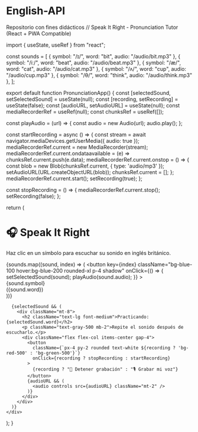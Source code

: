 # English-API
Repositorio con fines didácticos
// Speak It Right - Pronunciation Tutor (React + PWA Compatible)

import { useState, useRef } from "react";

const sounds = [
  { symbol: "/ɪ/", word: "bit", audio: "/audio/bit.mp3" },
  { symbol: "/iː/", word: "beat", audio: "/audio/beat.mp3" },
  { symbol: "/æ/", word: "cat", audio: "/audio/cat.mp3" },
  { symbol: "/ʌ/", word: "cup", audio: "/audio/cup.mp3" },
  { symbol: "/θ/", word: "think", audio: "/audio/think.mp3" },
];

export default function PronunciationApp() {
  const [selectedSound, setSelectedSound] = useState(null);
  const [recording, setRecording] = useState(false);
  const [audioURL, setAudioURL] = useState(null);
  const mediaRecorderRef = useRef(null);
  const chunksRef = useRef([]);

  const playAudio = (url) => {
    const audio = new Audio(url);
    audio.play();
  };

  const startRecording = async () => {
    const stream = await navigator.mediaDevices.getUserMedia({ audio: true });
    mediaRecorderRef.current = new MediaRecorder(stream);
    mediaRecorderRef.current.ondataavailable = (e) => chunksRef.current.push(e.data);
    mediaRecorderRef.current.onstop = () => {
      const blob = new Blob(chunksRef.current, { type: 'audio/mp3' });
      setAudioURL(URL.createObjectURL(blob));
      chunksRef.current = [];
    };
    mediaRecorderRef.current.start();
    setRecording(true);
  };

  const stopRecording = () => {
    mediaRecorderRef.current.stop();
    setRecording(false);
  };

  return (
    <div className="min-h-screen bg-white p-6 text-center">
      <h1 className="text-2xl font-bold mb-4">🎧 Speak It Right</h1>
      <p className="text-gray-600 mb-6">Haz clic en un símbolo para escuchar su sonido en inglés británico.</p>
      <div className="grid grid-cols-2 gap-4 max-w-md mx-auto">
        {sounds.map((sound, index) => (
          <button
            key={index}
            className="bg-blue-100 hover:bg-blue-200 rounded-xl p-4 shadow"
            onClick={() => {
              setSelectedSound(sound);
              playAudio(sound.audio);
            }}
          >
            <div className="text-xl font-semibold">{sound.symbol}</div>
            <div className="text-sm text-gray-700">({sound.word})</div>
          </button>
        ))}
      </div>

      {selectedSound && (
        <div className="mt-8">
          <h2 className="text-lg font-medium">Practicando: {selectedSound.word}</h2>
          <p className="text-gray-500 mb-2">Repite el sonido después de escucharlo.</p>
          <div className="flex flex-col items-center gap-4">
            <button
              className={`px-4 py-2 rounded text-white ${recording ? 'bg-red-500' : 'bg-green-500'}`}
              onClick={recording ? stopRecording : startRecording}
            >
              {recording ? "🛑 Detener grabación" : "🎙️ Grabar mi voz"}
            </button>
            {audioURL && (
              <audio controls src={audioURL} className="mt-2" />
            )}
          </div>
        </div>
      )}
    </div>
  );
}

